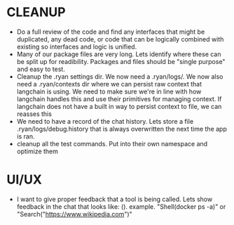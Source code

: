 # CLEANUP
- Do a full review of the code and find any interfaces that might be duplicated, any dead code, or code that can be logically combined with existing so interfaces and logic is unified.
- Many of our package files are very long. Lets identify where these can be split up for readibility. Packages and files should be "single purpose" and easy to test.
- Cleanup the .ryan settings dir. We now need a .ryan/logs/<log related files>. We now also need a .ryan/contexts dir where we can persist raw context that langchain is using. We need to make sure we're in line with how langchain handles this and use their primitives for managing context. If langchain does not have a built in way to persist context to file, we can reasses this
- We need to have a record of the chat history. Lets store a file .ryan/logs/debug.history that is always overwritten the next time the app is ran.
- cleanup all the test commands. Put into their own namespace and optimize them


# UI/UX
- I want to give proper feedback that a tool is being called. Lets show feedback in the chat that looks like: <TOOL>(<truncated-command>). example. "Shell(docker ps -a)" or "Search("https://www.wikipedia.com")"
